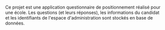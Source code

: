 Ce projet est une application questionnaire de positionnement réalisé pour une école.
Les questions (et leurs réponses), les informations du candidat et les identifiants de l'espace d'administration sont stockés en base de données.
